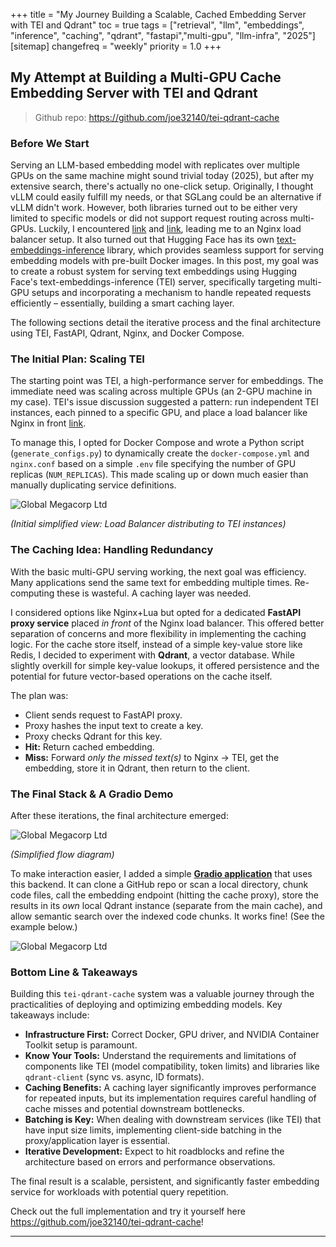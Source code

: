 +++
title = "My Journey Building a Scalable, Cached Embedding Server with TEI and Qdrant"
toc = true
tags = ["retrieval", "llm", "embeddings", "inference", "caching", "qdrant", "fastapi","multi-gpu", "llm-infra", "2025"]
[sitemap]
  changefreq = "weekly"
  priority = 1.0
+++


## My Attempt at Building a Multi-GPU Cache Embedding Server with TEI and Qdrant


> Github repo: https://github.com/joe32140/tei-qdrant-cache

### Before We Start
Serving an LLM-based embedding model with replicates over multiple GPUs on the same machine might sound trivial today (2025), but after my extensive search, there's actually no one-click setup. Originally, I thought vLLM could easily fulfill my needs, or that SGLang could be an alternative if vLLM didn't work. However, both libraries turned out to be either very limited to specific models or did not support request routing across multi-GPUs. Luckily, I encountered [link](https://docs.vllm.ai/en/latest/deployment/nginx.html) and [link](https://github.com/huggingface/text-embeddings-inference/issues/87#issuecomment-1822970062), leading me to an Nginx load balancer setup. It also turned out that Hugging Face has its own [text-embeddings-inference](https://github.com/huggingface/text-embeddings-inference/tree/main) library, which provides seamless support for serving embedding models with pre-built Docker images. In this post, my goal was to create a robust system for serving text embeddings using Hugging Face's text-embeddings-inference (TEI) server, specifically targeting multi-GPU setups and incorporating a mechanism to handle repeated requests efficiently – essentially, building a smart caching layer.

The following sections detail the iterative process and the final architecture using TEI, FastAPI, Qdrant, Nginx, and Docker Compose.

### The Initial Plan: Scaling TEI

The starting point was TEI, a high-performance server for embeddings. The immediate need was scaling across multiple GPUs (an 2-GPU machine in my case). TEI's issue discussion suggested a pattern: run independent TEI instances, each pinned to a specific GPU, and place a load balancer like Nginx in front [link](https://github.com/huggingface/text-embeddings-inference/issues/87#issuecomment-1822970062). 

To manage this, I opted for Docker Compose and wrote a Python script (`generate_configs.py`) to dynamically create the `docker-compose.yml` and `nginx.conf` based on a simple `.env` file specifying the number of GPU replicas (`NUM_REPLICAS`). This made scaling up or down much easier than manually duplicating service definitions.

![Global Megacorp Ltd](/images/tei_lb.png)

*(Initial simplified view: Load Balancer distributing to TEI instances)*

### The Caching Idea: Handling Redundancy

With the basic multi-GPU serving working, the next goal was efficiency. Many applications send the same text for embedding multiple times. Re-computing these is wasteful. A caching layer was needed.

I considered options like Nginx+Lua but opted for a dedicated **FastAPI proxy service** placed *in front* of the Nginx load balancer. This offered better separation of concerns and more flexibility in implementing the caching logic. For the cache store itself, instead of a simple key-value store like Redis, I decided to experiment with **Qdrant**, a vector database. While slightly overkill for simple key-value lookups, it offered persistence and the potential for future vector-based operations on the cache itself.

The plan was:
*   Client sends request to FastAPI proxy.
*   Proxy hashes the input text to create a key.
*   Proxy checks Qdrant for this key.
*   **Hit:** Return cached embedding.
*   **Miss:** Forward *only the missed text(s)* to Nginx -> TEI, get the embedding, store it in Qdrant, then return to the client.

### The Final Stack & A Gradio Demo

After these iterations, the final architecture emerged:

![Global Megacorp Ltd](/images/tei_qdrant_lb.png)

*(Simplified flow diagram)*

To make interaction easier, I added a simple [**Gradio application**](https://github.com/joe32140/tei-qdrant-cache/tree/main/gradio_code_search) that uses this backend. It can clone a GitHub repo or scan a local directory, chunk code files, call the embedding endpoint (hitting the cache proxy), store the results in its *own* local Qdrant instance (separate from the main cache), and allow semantic search over the indexed code chunks. It works fine! (See the example below.)

![Global Megacorp Ltd](/images/ui.png)

### Bottom Line & Takeaways

Building this `tei-qdrant-cache` system was a valuable journey through the practicalities of deploying and optimizing embedding models. Key takeaways include:

*   **Infrastructure First:** Correct Docker, GPU driver, and NVIDIA Container Toolkit setup is paramount.
*   **Know Your Tools:** Understand the requirements and limitations of components like TEI (model compatibility, token limits) and libraries like `qdrant-client` (sync vs. async, ID formats).
*   **Caching Benefits:** A caching layer significantly improves performance for repeated inputs, but its implementation requires careful handling of cache misses and potential downstream bottlenecks.
*   **Batching is Key:** When dealing with downstream services (like TEI) that have input size limits, implementing client-side batching in the proxy/application layer is essential.
*   **Iterative Development:** Expect to hit roadblocks and refine the architecture based on errors and performance observations.

The final result is a scalable, persistent, and significantly faster embedding service for workloads with potential query repetition.

Check out the full implementation and try it yourself here https://github.com/joe32140/tei-qdrant-cache!

---